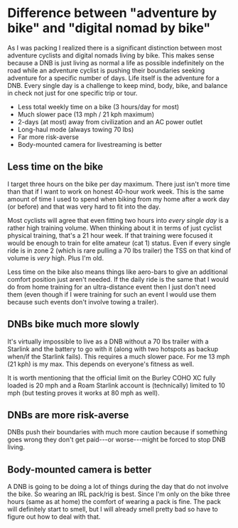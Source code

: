 # Difference between "adventure by bike" and "digital nomad by bike"

As I was packing I realized there is a significant distinction between most adventure cyclists and digital nomads living by bike. This makes sense because a DNB is just living as normal a life as possible indefinitely on the road while an adventure cyclist is pushing their boundaries seeking adventure for a specific number of days. Life itself is the adventure for a DNB. Every single day is a challenge to keep mind, body, bike, and balance in check not just for one specific trip or tour.

* Less total weekly time on a bike (3 hours/day for most)
* Much slower pace (13 mph / 21 kph maximum)
* 2-days (at most) away from civilization and an AC power outlet
* Long-haul mode (always towing 70 lbs)
* Far more risk-averse
* Body-mounted camera for livestreaming is better

## Less time on the bike

I target three hours on the bike per day maximum. There just isn't more time than that if I want to work on honest 40-hour work week. This is the same amount of time I used to spend when biking from my home after a work day (or before) and that was very hard to fit into the day.

Most cyclists will agree that even fitting two hours into *every single day* is a rather high training volume. When thinking about it in terms of just cyclist physical training, that's a 21 hour week. If that training were focused it would be enough to train for elite amateur (cat 1) status. Even if every single ride is in zone 2 (which is rare pulling a 70 lbs trailer) the TSS on that kind of volume is *very* high. Plus I'm old.

Less time on the bike also means things like aero-bars to give an additional comfort position just aren't needed. If the daily ride is the same that I would do from home training for an ultra-distance event then I just don't need them (even though if I were training for such an event I would use them because such events don't involve towing a trailer).

## DNBs bike much more slowly

It's virtually impossible to live as a DNB without a 70 lbs trailer with a Starlink and the battery to go with it (along with two hotspots as backup when/if the Starlink fails). This requires a much slower pace. For me 13 mph (21 kph) is my max. This depends on everyone's fitness as well.

It is worth mentioning that the official limit on the Burley COHO XC fully loaded is 20 mph and a Roam Starlink account is (technically) limited to 10 mph (but testing proves it works at 80 mph as well).

## DNBs are more risk-averse

DNBs push their boundaries with much more caution because if something goes wrong they don't get paid---or worse---might be forced to stop DNB living.

## Body-mounted camera is better

A DNB is going to be doing a lot of things during the day that do not involve the bike. So wearing an IRL pack/rig is best. Since I'm only on the bike three hours (same as at home) the comfort of wearing a pack is fine. The pack will definitely start to smell, but I will already smell pretty bad so have to figure out how to deal with that.
